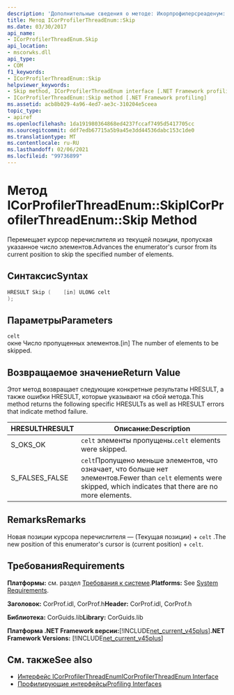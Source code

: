 ```yaml
---
description: 'Дополнительные сведения о методе: Икорпрофилерсреаденум:: Skip'
title: Метод ICorProfilerThreadEnum::Skip
ms.date: 03/30/2017
api_name:
- ICorProfilerThreadEnum.Skip
api_location:
- mscorwks.dll
api_type:
- COM
f1_keywords:
- ICorProfilerThreadEnum::Skip
helpviewer_keywords:
- Skip method, ICorProfilerThreadEnum interface [.NET Framework profiling]
- ICorProfilerThreadEnum::Skip method [.NET Framework profiling]
ms.assetid: acb8b029-4a96-4ed7-ae3c-310204e5ceea
topic_type:
- apiref
ms.openlocfilehash: 1da191980364868ed4237fccaf7495d5417705cc
ms.sourcegitcommit: ddf7edb67715a5b9a45e3dd44536dabc153c1de0
ms.translationtype: MT
ms.contentlocale: ru-RU
ms.lasthandoff: 02/06/2021
ms.locfileid: "99736899"
---
```

# <a name="icorprofilerthreadenumskip-method"></a><span data-ttu-id="867ea-103">Метод ICorProfilerThreadEnum::Skip</span><span class="sxs-lookup"><span data-stu-id="867ea-103">ICorProfilerThreadEnum::Skip Method</span></span>

<span data-ttu-id="867ea-104">Перемещает курсор перечислителя из текущей позиции, пропуская указанное число элементов.</span><span class="sxs-lookup"><span data-stu-id="867ea-104">Advances the enumerator's cursor from its current position to skip the specified number of elements.</span></span>  
  
## <a name="syntax"></a><span data-ttu-id="867ea-105">Синтаксис</span><span class="sxs-lookup"><span data-stu-id="867ea-105">Syntax</span></span>  
  
```cpp  
HRESULT Skip (    [in] ULONG celt  
);  
```  
  
## <a name="parameters"></a><span data-ttu-id="867ea-106">Параметры</span><span class="sxs-lookup"><span data-stu-id="867ea-106">Parameters</span></span>  

 `celt`  
 <span data-ttu-id="867ea-107">окне Число пропущенных элементов.</span><span class="sxs-lookup"><span data-stu-id="867ea-107">[in] The number of elements to be skipped.</span></span>  
  
## <a name="return-value"></a><span data-ttu-id="867ea-108">Возвращаемое значение</span><span class="sxs-lookup"><span data-stu-id="867ea-108">Return Value</span></span>  

 <span data-ttu-id="867ea-109">Этот метод возвращает следующие конкретные результаты HRESULT, а также ошибки HRESULT, которые указывают на сбой метода.</span><span class="sxs-lookup"><span data-stu-id="867ea-109">This method returns the following specific HRESULTs as well as HRESULT errors that indicate method failure.</span></span>  
  
|<span data-ttu-id="867ea-110">HRESULT</span><span class="sxs-lookup"><span data-stu-id="867ea-110">HRESULT</span></span>|<span data-ttu-id="867ea-111">Описание:</span><span class="sxs-lookup"><span data-stu-id="867ea-111">Description</span></span>|  
|-------------|-----------------|  
|<span data-ttu-id="867ea-112">S_OK</span><span class="sxs-lookup"><span data-stu-id="867ea-112">S_OK</span></span>|<span data-ttu-id="867ea-113">`celt` элементы пропущены.</span><span class="sxs-lookup"><span data-stu-id="867ea-113">`celt` elements were skipped.</span></span>|  
|<span data-ttu-id="867ea-114">S_FALSE</span><span class="sxs-lookup"><span data-stu-id="867ea-114">S_FALSE</span></span>|<span data-ttu-id="867ea-115">`celt`Пропущено меньше элементов, что означает, что больше нет элементов.</span><span class="sxs-lookup"><span data-stu-id="867ea-115">Fewer than `celt` elements were skipped, which indicates that there are no more elements.</span></span>|  
  
## <a name="remarks"></a><span data-ttu-id="867ea-116">Remarks</span><span class="sxs-lookup"><span data-stu-id="867ea-116">Remarks</span></span>  

 <span data-ttu-id="867ea-117">Новая позиции курсора перечислителя — (Текущая позиции) + `celt` .</span><span class="sxs-lookup"><span data-stu-id="867ea-117">The new position of this enumerator's cursor is (current position) + `celt`.</span></span>  
  
## <a name="requirements"></a><span data-ttu-id="867ea-118">Требования</span><span class="sxs-lookup"><span data-stu-id="867ea-118">Requirements</span></span>  

 <span data-ttu-id="867ea-119">**Платформы:** см. раздел [Требования к системе](../../get-started/system-requirements.md).</span><span class="sxs-lookup"><span data-stu-id="867ea-119">**Platforms:** See [System Requirements](../../get-started/system-requirements.md).</span></span>  
  
 <span data-ttu-id="867ea-120">**Заголовок:** CorProf.idl, CorProf.h</span><span class="sxs-lookup"><span data-stu-id="867ea-120">**Header:** CorProf.idl, CorProf.h</span></span>  
  
 <span data-ttu-id="867ea-121">**Библиотека:** CorGuids.lib</span><span class="sxs-lookup"><span data-stu-id="867ea-121">**Library:** CorGuids.lib</span></span>  
  
 <span data-ttu-id="867ea-122">**Платформа .NET Framework версии:**[!INCLUDE[net_current_v45plus](../../../../includes/net-current-v45plus-md.md)]</span><span class="sxs-lookup"><span data-stu-id="867ea-122">**.NET Framework Versions:** [!INCLUDE[net_current_v45plus](../../../../includes/net-current-v45plus-md.md)]</span></span>  
  
## <a name="see-also"></a><span data-ttu-id="867ea-123">См. также</span><span class="sxs-lookup"><span data-stu-id="867ea-123">See also</span></span>

- [<span data-ttu-id="867ea-124">Интерфейс ICorProfilerThreadEnum</span><span class="sxs-lookup"><span data-stu-id="867ea-124">ICorProfilerThreadEnum Interface</span></span>](icorprofilerthreadenum-interface.md)
- [<span data-ttu-id="867ea-125">Профилирующие интерфейсы</span><span class="sxs-lookup"><span data-stu-id="867ea-125">Profiling Interfaces</span></span>](profiling-interfaces.md)

